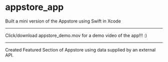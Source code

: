 # appstore_app
Built a mini version of the Appstore using Swift in Xcode

*****
Click/download appstore_demo.mov for a demo video of the app!!! :)
*****

Created Featured Section of Appstore using data supplied by an external API.
